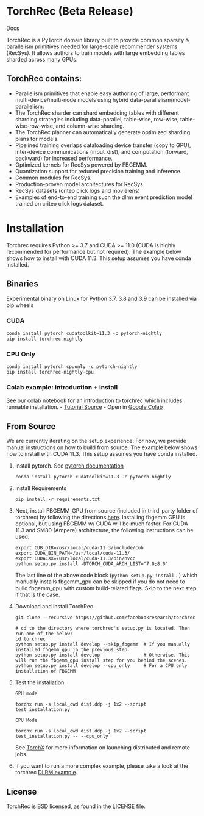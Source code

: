 # TorchRec (Beta Release)
[Docs](https://pytorch.org/torchrec/)

TorchRec is a PyTorch domain library built to provide common sparsity & parallelism primitives needed for large-scale recommender systems (RecSys). It allows authors to train models with large embedding tables sharded across many GPUs.

## TorchRec contains:
- Parallelism primitives that enable easy authoring of large, performant multi-device/multi-node models using hybrid data-parallelism/model-parallelism.
- The TorchRec sharder can shard embedding tables with different sharding strategies including data-parallel, table-wise, row-wise, table-wise-row-wise, and column-wise sharding.
- The TorchRec planner can automatically generate optimized sharding plans for models.
- Pipelined training overlaps dataloading device transfer (copy to GPU), inter-device communications (input_dist), and computation (forward, backward) for increased performance.
- Optimized kernels for RecSys powered by FBGEMM.
- Quantization support for reduced precision training and inference.
- Common modules for RecSys.
- Production-proven model architectures for RecSys.
- RecSys datasets (criteo click logs and movielens)
- Examples of end-to-end training such the dlrm event prediction model trained on criteo click logs dataset.

# Installation

Torchrec requires Python >= 3.7 and CUDA >= 11.0 (CUDA is highly recommended for performance but not required). The example below shows how to install with CUDA 11.3. This setup assumes you have conda installed.

## Binaries

Experimental binary on Linux for Python 3.7, 3.8 and 3.9 can be installed via pip wheels

### CUDA
```
conda install pytorch cudatoolkit=11.3 -c pytorch-nightly
pip install torchrec-nightly
```

### CPU Only
```
conda install pytorch cpuonly -c pytorch-nightly
pip install torchrec-nightly-cpu
```

### Colab example: introduction + install
See our colab notebook for an introduction to torchrec which includes runnable installation.
    - [Tutorial Source](https://github.com/pytorch/torchrec/blob/main/Torchrec_Introduction.ipynb)
    - Open in [Google Colab](https://colab.research.google.com/github/pytorch/torchrec/blob/main/Torchrec_Introduction.ipynb)

## From Source

We are currently iterating on the setup experience. For now, we provide manual instructions on how to build from source. The example below shows how to install with CUDA 11.3. This setup assumes you have conda installed.

1. Install pytorch. See [pytorch documentation](https://pytorch.org/get-started/locally/)
   ```
   conda install pytorch cudatoolkit=11.3 -c pytorch-nightly
   ```

2. Install Requirements
   ```
   pip install -r requirements.txt
   ```

3. Next, install FBGEMM_GPU from source (included in third_party folder of torchrec) by following the directions [here](https://github.com/pytorch/FBGEMM/tree/main/fbgemm_gpu). Installing fbgemm GPU is optional, but using FBGEMM w/ CUDA will be much faster. For CUDA 11.3 and SM80 (Ampere) architecture, the following instructions can be used:
   ```
   export CUB_DIR=/usr/local/cuda-11.3/include/cub
   export CUDA_BIN_PATH=/usr/local/cuda-11.3/
   export CUDACXX=/usr/local/cuda-11.3/bin/nvcc
   python setup.py install -DTORCH_CUDA_ARCH_LIST="7.0;8.0"
   ```
   The last line of the above code block (`python setup.py install`...) which manually installs fbgemm_gpu can be skipped if you do not need to build fbgemm_gpu with custom build-related flags. Skip to the next step if that is the case.

4. Download and install TorchRec.
   ```
   git clone --recursive https://github.com/facebookresearch/torchrec

   # cd to the directory where torchrec's setup.py is located. Then run one of the below:
   cd torchrec
   python setup.py install develop --skip_fbgemm  # If you manually installed fbgemm_gpu in the previous step.
   python setup.py install develop                # Otherwise. This will run the fbgemm_gpu install step for you behind the scenes.
   python setup.py install develop --cpu_only     # For a CPU only installation of FBGEMM
   ```

5. Test the installation.
   ```
   GPU mode

   torchx run -s local_cwd dist.ddp -j 1x2 --script test_installation.py

   CPU Mode

   torchx run -s local_cwd dist.ddp -j 1x2 --script test_installation.py -- --cpu_only
   ```
   See [TorchX](https://pytorch.org/torchx/) for more information on launching distributed and remote jobs.

6. If you want to run a more complex example, please take a look at the torchrec [DLRM example](examples/dlrm/dlrm_main.py).

## License
TorchRec is BSD licensed, as found in the [LICENSE](LICENSE) file.
